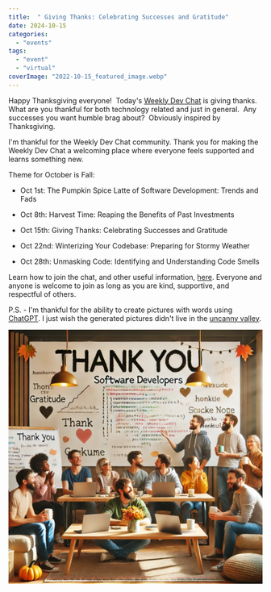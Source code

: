 ```yaml
---
title:  " Giving Thanks: Celebrating Successes and Gratitude"
date: 2024-10-15
categories: 
  - "events"
tags: 
  - "event"
  - "virtual"
coverImage: "2022-10-15_featured_image.webp"
---
```


Happy Thanksgiving everyone!  Today's [Weekly Dev Chat](https://weeklydevchat.com/) is giving thanks.  What are you thankful for both technology related and just in general.  Any successes you want humble brag about?  Obviously inspired by Thanksgiving.

I'm thankful for the Weekly Dev Chat community. Thank you for making the Weekly Dev Chat a welcoming place where everyone feels supported and learns something new.

Theme for October is Fall:

- Oct 1st: The Pumpkin Spice Latte of Software Development: Trends and Fads

- Oct 8th: Harvest Time: Reaping the Benefits of Past Investments

- Oct 15th: Giving Thanks: Celebrating Successes and Gratitude

- Oct 22nd: Winterizing Your Codebase: Preparing for Stormy Weather

- Oct 28th: Unmasking Code: Identifying and Understanding Code Smells

Learn how to join the chat, and other useful information, [here](https://weeklydevchat.com/). Everyone and anyone is welcome to join as long as you are kind, supportive, and respectful of others.

P.S. - I'm thankful for the ability to create pictures with words using [ChatGPT](https://chatgpt.com/). I just wish the generated pictures didn't live in the [uncanny valley](https://en.wikipedia.org/wiki/Uncanny_valley).

![alt text](images/2022-10-15_featured_image.webp)
